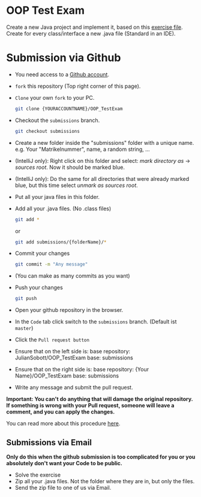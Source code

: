 # OOP Test Exam

Create a new Java project and implement it, based on this [exercise file](exercise.md).
Create for every class/interface a new .java file (Standard in an IDE). 

# Submission via Github

- You need access to a [Github account](https://github.com/).
- `fork` this repository (Top right corner of this page).
- `Clone` your own `fork` to your PC.
    ```bash
    git clone {YOURACCOUNTNAME}/OOP_TestExam
    ```
- Checkout the `submissions` branch. 
    ```bash
    git checkout submissions
    ```
- Create a new folder inside the "submissions" folder with a unique name. e.g. Your "Matrikelnummer", name, a random string, ...
- (IntelliJ only): Right click on this folder and select: *mark directory as* -> *sources root*. Now it should be marked blue.
- (IntelliJ only): Do the same for all directories that were already marked blue, but this time select *unmark as sources root*.
- Put all your java files in this folder.
- Add all your .java files. (No .class files)
    ```bash
    git add *
    ``` 
    or 
    ```bash
    git add submissions/{folderName}/*
    ```
- Commit your changes

    ```bash
    git commit -m "Any message"
    ```
- (You can make as many commits as you want)
- Push your changes
    ```bash
    git push
    ```
- Open your github repository in the browser.
- In the `Code` tab click switch to the `submissions` branch. (Default ist `master`)
- Click the `Pull request button`
- Ensure that on the left side is: base repository: JulianSobott/OOP_TestExam base: submissions
- Ensure that on the right side is: base repository: {Your Name}/OOP_TestExam base: submissions
- Write any message and submit the pull request.

**Important: You can't do anything that will damage the original repository. 
If something is wrong with your Pull request, someone will leave a comment, and you can apply the changes.**

You can read more about this procedure [here](https://gist.github.com/Chaser324/ce0505fbed06b947d962).

## Submissions via Email

**Only do this when the github submission is too complicated for you or you absolutely don't want your Code to be public.**

- Solve the exercise
- Zip all your .java files. Not the folder where they are in, but only the files.
- Send the zip file to one of us via Email.
